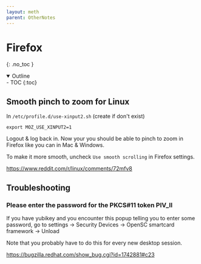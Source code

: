 ```yaml
---
layout: meth
parent: OtherNotes
---
```


# Firefox
{: .no_toc }

<details open markdown="block">
  <summary>
    Outline
  </summary>
- TOC
{:toc}
</details>

## Smooth pinch to zoom for Linux

In `/etc/profile.d/use-xinput2.sh` (create if don't exist)

```
export MOZ_USE_XINPUT2=1
```
Logout & log back in. Now your you should be able to pinch to zoom in Firefox like you can in Mac & Windows.

To make it more smooth, uncheck `Use smooth scrolling` in Firefox settings.

<https://www.reddit.com/r/linux/comments/72mfv8>

## Troubleshooting

### Please enter the password for the PKCS#11 token PIV_II

If you have yubikey and you encounter this popup telling you to enter some password, go to settings -> Security Devices -> OpenSC smartcard framework -> Unload

Note that you probably have to do this for every new desktop session.

<https://bugzilla.redhat.com/show_bug.cgi?id=1742881#c23>
